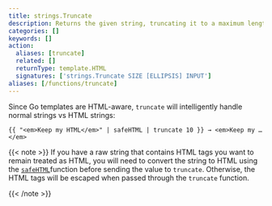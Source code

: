 ```yaml
---
title: strings.Truncate
description: Returns the given string, truncating it to a maximum length without cutting words or leaving unclosed HTML tags.
categories: []
keywords: []
action:
  aliases: [truncate]
  related: []
  returnType: template.HTML
  signatures: ['strings.Truncate SIZE [ELLIPSIS] INPUT']
aliases: [/functions/truncate]
---
```


Since Go templates are HTML-aware, `truncate` will intelligently handle normal strings vs HTML strings:

```go-html-template
{{ "<em>Keep my HTML</em>" | safeHTML | truncate 10 }} → <em>Keep my …</em>
```

{{< note >}}
If you have a raw string that contains HTML tags you want to remain treated as HTML, you will need to convert the string to HTML using the [`safeHTML`]function before sending the value to `truncate`. Otherwise, the HTML tags will be escaped when passed through the `truncate` function.

[`safeHTML`]: /functions/safe/html/
{{< /note >}}
